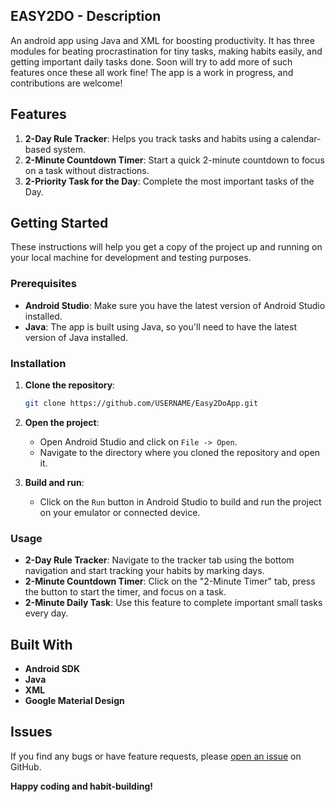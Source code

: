 ## EASY2DO - Description

An android app using Java and XML for boosting productivity. It has three modules for beating procrastination for tiny tasks, making habits easily, and getting important daily tasks done. Soon will try to add more of such features once these all work fine! The app is a work in progress, and contributions are welcome!


## Features

1. **2-Day Rule Tracker**: Helps you track tasks and habits using a calendar-based system.
2. **2-Minute Countdown Timer**: Start a quick 2-minute countdown to focus on a task without distractions.
3. **2-Priority Task for the Day**: Complete the most important tasks of the Day.

## Getting Started

These instructions will help you get a copy of the project up and running on your local machine for development and testing purposes.

### Prerequisites

- **Android Studio**: Make sure you have the latest version of Android Studio installed.
- **Java**: The app is built using Java, so you'll need to have the latest version of Java installed.

### Installation

1. **Clone the repository**:
    ```bash
    git clone https://github.com/USERNAME/Easy2DoApp.git
    ```

2. **Open the project**:
   - Open Android Studio and click on `File -> Open`.
   - Navigate to the directory where you cloned the repository and open it.

3. **Build and run**:
   - Click on the `Run` button in Android Studio to build and run the project on your emulator or connected device.

### Usage

- **2-Day Rule Tracker**: Navigate to the tracker tab using the bottom navigation and start tracking your habits by marking days.
- **2-Minute Countdown Timer**: Click on the "2-Minute Timer" tab, press the button to start the timer, and focus on a task.
- **2-Minute Daily Task**: Use this feature to complete important small tasks every day.

## Built With

- **Android SDK**
- **Java**
- **XML**
- **Google Material Design**
  
## Issues

If you find any bugs or have feature requests, please [open an issue](https://github.com/mukul-dev/Easy2Do/issues) on GitHub.

**Happy coding and habit-building!**
